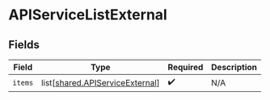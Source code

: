 # APIServiceListExternal


## Fields

| Field                                                                            | Type                                                                             | Required                                                                         | Description                                                                      |
| -------------------------------------------------------------------------------- | -------------------------------------------------------------------------------- | -------------------------------------------------------------------------------- | -------------------------------------------------------------------------------- |
| `items`                                                                          | list[[shared.APIServiceExternal](undefined/models/shared/apiserviceexternal.md)] | :heavy_check_mark:                                                               | N/A                                                                              |